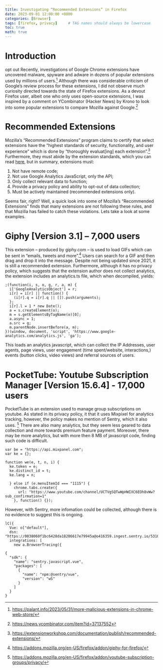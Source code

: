 ```yaml
---
title: Investigating “Recommended Extensions” in Firefox
date: 2023-09-01 12:00:00 +0800
categories: [Browser]
tags: [firefox, privacy]     # TAG names should always be lowercase
toc: true
math: true
---
```

# Introduction
opt out
Recently, investigations of Google Chrome extensions have uncovered malware, spyware and adware in dozens of popular extensions used by millions of users.[^footnote] Although there was considerable criticism of Google’s review process for these extensions, I did not observe much curiosity directed towards the state of Firefox extensions. As a devout Firefox user, albeit one who only uses open-source extensions, I was inspired by a comment on YCombinator (Hacker News) by Krono to look into some popular extensions to compare Mozilla against Google.[^footnote2]
	
# Recommended Extensions
Mozilla’s “Recommended Extensions” program claims to certify that select extensions have the “highest standards of security, functionality, and user experience” which is done by “thoroughly evaluat[ing] each extension”.[^footnote3] Furthermore, they must abide by the extension standards, which you can read [here](https://extensionworkshop.com/documentation/publish/add-on-policies/), but in summary, extensions must:
1. Not have remote code;
2. Not use Google Analytics JavaScript, only the API;
3. Only collect relevant data to function;
4. Provide a privacy policy and ability to opt-out of data collection;
5. Must be actively maintained (recommended extensions only).

Seems fair, right? Well, a quick look into some of Mozilla’s “Recommended Extensions” finds that many extensions are not following these rules, and that Mozilla has failed to catch these violations. Lets take a look at some examples.

# Giphy [Version 3.1] – 7,000 users

This extension – produced by giphy.com – is used to load GIFs which can be sent in “emails, tweets and more”.[^footnote4] Users can search for a GIF and then drag and drop it into the message. Despite not being updated since 2021, it is still a recommended extension. Furthermore, although it has no privacy policy, which suggests that the extension author does not collect analytics, the extension includes an analytics.ts file, which when decompiled, yields: 

```
;(function(i, s, o, g, r, a, m) {
  i['GoogleAnalyticsObject'] = r;
  i[r] = i[r] || function() {
    (i[r].q = i[r].q || []).push(arguments);
  };
  i[r].l = 1 * new Date();
  a = s.createElement(o);
  m = s.getElementsByTagName(o)[0];
  a.async = 1;
  a.src = g;
  m.parentNode.insertBefore(a, m);
})(window, document, 'script', 'https://www.google-analytics.com/analytics.js', 'ga');
```

This loads an analytics javascript, which can collect the IP Addresses, user agents, page views, user engagement (time spent/website, interactions,) events (button clicks, video views) and referral sources of users.

#  PocketTube: Youtube Subscription Manager [Version 15.6.4] - 17,000 users

PocketTube is an extension used to manage group subscriptions on youtube. As stated in its privacy policy, it that it uses Mixpixel for analytics tracking, however, the policy makes no mention of Sentry, which it also uses. [^footnote5] There are also many analytics, but they seem less geared to data collection and more towards premium feature payment. Moreover, there may be more analytics, but with more then 8 MB of javascript code, finding such code is difficult.

```
var be = "https://api.mixpanel.com";
var ke = {};

function we(e, t, n, i) {
  ke.token = e;
  ke.distinct_id = t;
  ke.lang = n;
```

```
  } else if (e.menuItemId === "1115") {
    chrome.tabs.create({
      url: "https://www.youtube.com/channel/UCTVgSQTwWpHWIXC6EOh8vWw?sub_confirmation=1"
    }, function() {});

```
However, with Sentry, more infomation could be collected, although there is no evidence to suggest this is ongoing.
```
lC({
  Vue: o["default"],
  dsn: "https://0038060f1bc6428da18206617e79945a@o416359.ingest.sentry.io/5310804",
  integrations: [
    new a.BrowserTracing({

```
```
{
  "sdk": {
    "name": "sentry.javascript.vue",
    "packages": [
      {
        "name": "npm:@sentry/vue",
        "version": "wS"
      }
    ]
  }
}

```
[^footnote]: https://palant.info/2023/05/31/more-malicious-extensions-in-chrome-web-store/
[^footnote2]: https://news.ycombinator.com/item?id=37137552
[^footnote3]: https://extensionworkshop.com/documentation/publish/recommended-extensions/
[^footnote4]: https://addons.mozilla.org/en-US/firefox/addon/giphy-for-firefox/
[^footnote5]: https://addons.mozilla.org/en-US/firefox/addon/youtube-subscription-groups/privacy/

